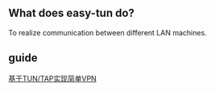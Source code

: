 ## What does easy-tun do?
To realize communication between different LAN machines.
## guide
[基于TUN/TAP实现简单VPN](https://blog.csdn.net/qq_63445283/article/details/123779498)
